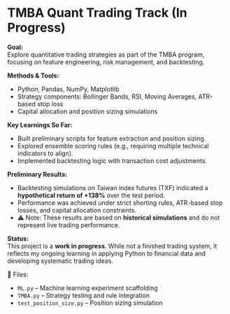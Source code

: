 # TMBA Quant Trading Track (In Progress)

**Goal:**  
Explore quantitative trading strategies as part of the TMBA program, focusing on feature engineering, risk management, and backtesting.  

**Methods & Tools:**  
- Python, Pandas, NumPy, Matplotlib  
- Strategy components: Bollinger Bands, RSI, Moving Averages, ATR-based stop loss  
- Capital allocation and position sizing simulations  

**Key Learnings So Far:**  
- Built preliminary scripts for feature extraction and position sizing.  
- Explored ensemble scoring rules (e.g., requiring multiple technical indicators to align).  
- Implemented backtesting logic with transaction cost adjustments.  

**Preliminary Results:**  
- Backtesting simulations on Taiwan index futures (TXF) indicated a **hypothetical return of +138%** over the test period.  
- Performance was achieved under strict shorting rules, ATR-based stop losses, and capital allocation constraints.  
- ⚠️ Note: These results are based on **historical simulations** and do not represent live trading performance.  

**Status:**  
This project is a **work in progress**. While not a finished trading system, it reflects my ongoing learning in applying Python to financial data and developing systematic trading ideas.  

📄 Files:  
- `ML.py` – Machine learning experiment scaffolding  
- `TMBA.py` – Strategy testing and rule integration  
- `test_position_size.py` – Position sizing simulation  
